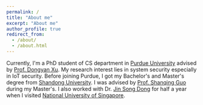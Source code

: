 ```yaml
---
permalink: /
title: "About me"
excerpt: "About me"
author_profile: true
redirect_from: 
  - /about/
  - /about.html
---
```


Currently, I'm a PhD student of CS department in [Purdue University](https://www.cs.purdue.edu/) advised by [Prof. Dongyan Xu](https://www.cs.purdue.edu/homes/dxu/). My research interest lies in system security especially in IoT security. Before joining Purdue, I got my Bachelor's and Master's degree from [Shandong University](http://www.sdu.edu.cn/). I was advised by [Prof. Shanqing Guo](http://faculty.sdu.edu.cn/guoshanqing/zh_CN/index/521661/list/index.htm) during my Master's. I also worked with Dr. [Jin Song Dong](https://www.comp.nus.edu.sg/~dongjs/) for half a year when I visited [National University of Singapore](http://nus.edu.sg/).
